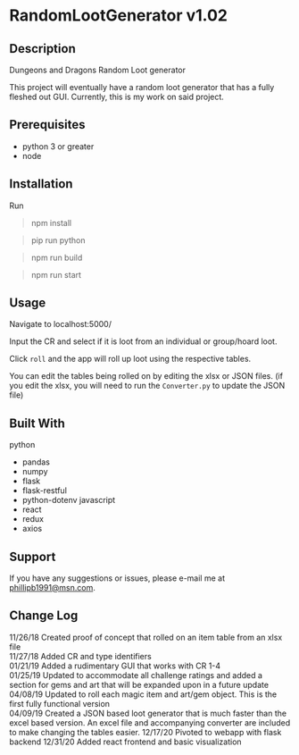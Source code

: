 # RandomLootGenerator v1.02

## Description

Dungeons and Dragons Random Loot generator 

This project will eventually have a random loot generator that has a fully fleshed out GUI.  Currently, this is my work on said project. 

## Prerequisites

* python 3 or greater
* node

## Installation

Run

> npm install

> pip run python

> npm run build

> npm run start

## Usage

Navigate to localhost:5000/

Input the CR and select if it is loot from an individual or group/hoard loot.

Click `roll` and the app will roll up loot using the respective tables.

You can edit the tables being rolled on by editing the xlsx or JSON files. (if you 
edit the xlsx, you will need to run the `Converter.py` to update the JSON file)

## Built With

python
* pandas
* numpy
* flask
* flask-restful
* python-dotenv
javascript
* react
* redux
* axios

## Support

If you have any suggestions or issues, please e-mail me at phillipb1991@msn.com.

## Change Log

11/26/18 Created proof of concept that rolled on an item table from an xlsx file  
11/27/18 Added CR and type identifiers  
01/21/19 Added a rudimentary GUI that works with CR 1-4  
01/25/19 Updated to accommodate all challenge ratings and added a section for gems and art that will be expanded upon in a future update  
04/08/19 Updated to roll each magic item and art/gem object. This is the first fully functional version  
04/09/19 Created a JSON based loot generator that is much faster than the excel based version.  An excel file and accompanying converter are included to make changing the tables easier. 
12/17/20 Pivoted to webapp with flask backend
12/31/20 Added react frontend and basic visualization
